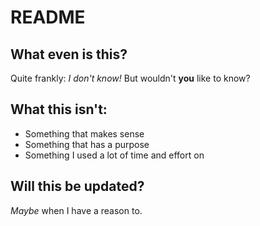 # README
## What even is this?
Quite frankly: *I don't know!* But wouldn't **you** like to know?
## What this isn't:
* Something that makes sense
* Something that has a purpose
* Something I used a lot of time and effort on
## Will this be updated?
_Maybe_ when I have a reason to.
